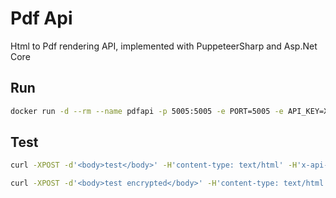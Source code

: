 # Pdf Api

Html to Pdf rendering API, implemented with PuppeteerSharp and Asp.Net Core

## Run

```bash
docker run -d --rm --name pdfapi -p 5005:5005 -e PORT=5005 -e API_KEY=XXXXXX jmedinap/pdfapi:latest
```

## Test

```bash
curl -XPOST -d'<body>test</body>' -H'content-type: text/html' -H'x-api-key: XXXXXX' -o test.pdf http://localhost:5005/pdfapi/fromhtml
```

```bash
curl -XPOST -d'<body>test encrypted</body>' -H'content-type: text/html' -H'x-api-key: XXXXXX' -H'x-encrypt-pass: ZZZZZZ' -o test.pdf http://localhost:5005/pdfapi/fromhtml
```
